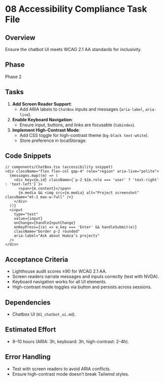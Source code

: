 # 08 Accessibility Compliance Task File

## Overview
Ensure the chatbot UI meets WCAG 2.1 AA standards for inclusivity.

## Phase
Phase 2

## Tasks
1. **Add Screen Reader Support**:
   - Add ARIA labels to `ChatBox` inputs and messages (`aria-label`, `aria-live`).
2. **Enable Keyboard Navigation**:
   - Ensure input, buttons, and links are focusable (`tabindex`).
3. **Implement High-Contrast Mode**:
   - Add CSS toggle for high-contrast theme (`bg-black text-white`).
   - Store preference in localStorage.

## Code Snippets
```tsx
// components/ChatBox.tsx (accessibility snippet)
<div className="flex flex-col gap-4" role="region" aria-live="polite">
  {messages.map((m) => (
    <div key={m.id} className={`p-2 ${m.role === 'user' ? 'text-right' : 'text-left'}`}>
      <span>{m.content}</span>
      {m.media && <img src={m.media} alt="Project screenshot" className="mt-2 max-w-full" />}
    </div>
  ))}
  <input
    type="text"
    value={input}
    onChange={handleInputChange}
    onKeyPress={(e) => e.key === 'Enter' && handleSubmit(e)}
    className="border p-2 rounded"
    aria-label="Ask about Humza’s projects"
  />
</div>
```

## Acceptance Criteria
- Lighthouse audit scores ≥90 for WCAG 2.1 AA.
- Screen readers narrate messages and inputs correctly (test with NVDA).
- Keyboard navigation works for all UI elements.
- High-contrast mode toggles via button and persists across sessions.

## Dependencies
- Chatbox UI (`01_chatbot_ui.md`).

## Estimated Effort
- 8–10 hours (ARIA: 3h, keyboard: 3h, high-contrast: 2–4h).

## Error Handling
- Test with screen readers to avoid ARIA conflicts.
- Ensure high-contrast mode doesn’t break Tailwind styles.